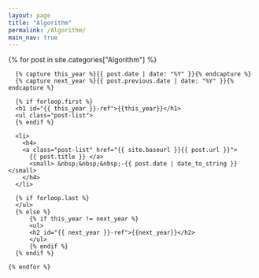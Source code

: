 ```yaml
---
layout: page
title: "Algorithm"
permalink: /Algorithm/
main_nav: true
---
```


<!--{% for post in site.categories["Algorithm"] %}
  <h2>
    <a href="{{ post.url | prepend: site.baseurl }}" style="color:black">{{ post.title }}</a>
  </h2>
  <span class="post-date">- {{ post.date | date_to_long_string }}</span>
  {% if forloop.last == false %}<hr>{% endif %}
{% endfor %} -->


<div class="wrapper">
  <div class="wrapper">
    {% for post in site.categories["Algorithm"]  %}
     
      {% capture this_year %}{{ post.date | date: "%Y" }}{% endcapture %}
      {% capture next_year %}{{ post.previous.date | date: "%Y" }}{% endcapture %}

      {% if forloop.first %}
      <h1 id="{{ this_year }}-ref">{{this_year}}</h1>
      <ul class="post-list">
      {% endif %}

      <li>
        <h4>
        <a class="post-list" href="{{ site.baseurl }}{{ post.url }}">
          {{ post.title }} </a> 
          <small> &nbsp;&nbsp;&nbsp;-{{ post.date | date_to_string }}</small>
        </h4>
      </li>

      {% if forloop.last %}
      </ul>
      {% else %}
          {% if this_year != next_year %}
          <ul>
          <h2 id="{{ next_year }}-ref">{{next_year}}</h2>
          </ul>
          {% endif %}
      {% endif %}

    {% endfor %}
    
  </div>
</div> 
